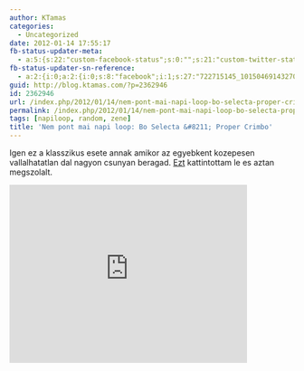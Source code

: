 ```yaml
---
author: KTamas
categories:
  - Uncategorized
date: 2012-01-14 17:55:17
fb-status-updater-meta:
  - a:5:{s:22:"custom-facebook-status";s:0:"";s:21:"custom-twitter-status";s:0:"";s:7:"fb-push";s:1:"1";s:7:"tw-push";s:1:"1";s:4:"push";s:1:"1";}
fb-status-updater-sn-reference:
  - a:2:{i:0;a:2:{i:0;s:8:"facebook";i:1;s:27:"722715145_10150469143270146";}i:1;a:2:{i:0;s:7:"twitter";i:1;s:18:"158230727706685441";}}
guid: http://blog.ktamas.com/?p=2362946
id: 2362946
url: /index.php/2012/01/14/nem-pont-mai-napi-loop-bo-selecta-proper-crimbo/
permalink: /index.php/2012/01/14/nem-pont-mai-napi-loop-bo-selecta-proper-crimbo/
tags: [napiloop, random, zene]
title: 'Nem pont mai napi loop: Bo Selecta &#8211; Proper Crimbo'
---
```


Igen ez a klasszikus esete annak amikor az egyebkent kozepesen vallalhatatlan dal nagyon csunyan beragad. [Ezt](http://splapp-me-do.deviantart.com/art/The-Christmas-Sigworminator-43934404) kattintottam le es aztan megszolalt.

<p><iframe width="420" height="315" src="http://www.youtube.com/embed/Uzm9Zb_OMHQ" frameborder="0" allowfullscreen=""></iframe></p>
